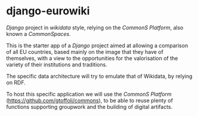 # django-eurowiki
*Django* project in *wikidata* style, relying on the *CommonS Platform*, also known a *CommonSpaces*.

This is the starter app of a *Django* project aimed at allowing a comparison of all EU countries,
based mainly on the image that they have of themselves,
with a view to the opportunities for the valorisation of the variety of their institutions and traditions.

The specific data architecture will try to emulate that of Wikidata, by relying on RDF.

To host this specific application we will use the *CommonS Platform* (https://github.com/gtoffoli/commons),
to be able to reuse plenty of functions supporting groupwork and the building of digital artifacts.
